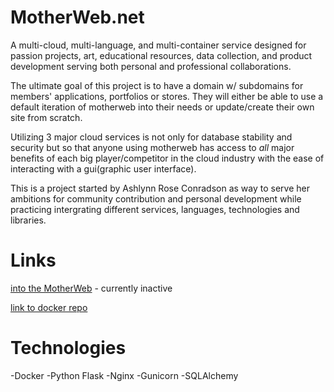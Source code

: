 # MotherWeb.net
A multi-cloud, multi-language, and multi-container service designed for passion projects, art, educational resources, data collection, and product development serving both personal and professional collaborations.

The ultimate goal of this project is to have a domain w/ subdomains for members' applications, portfolios or stores. They will either be able to use a default iteration of motherweb into their needs or update/create their own site from scratch. 

Utilizing 3 major cloud services is not only for database stability and security but so that anyone using motherweb has access to *all* major benefits of each big player/competitor in the cloud industry with the ease of interacting with a gui(graphic user interface).

This is a project started by Ashlynn Rose Conradson as way to serve her ambitions for community contribution and personal development while practicing intergrating different services, languages, technologies and libraries.

# Links
[into the MotherWeb](www.motherweb.net) - currently inactive

[link to docker repo](https://hub.docker.com/r/theashrose/motherweb-repo)

# Technologies 
-Docker
-Python Flask
-Nginx
-Gunicorn
-SQLAlchemy